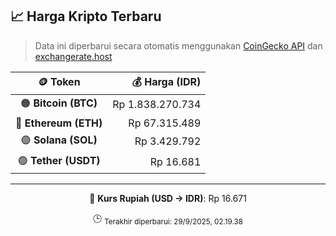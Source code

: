 

<!-- HARGA_KRIPTO -->
## 📈 Harga Kripto Terbaru

> Data ini diperbarui secara otomatis menggunakan [CoinGecko API](https://www.coingecko.com/) dan [exchangerate.host](https://exchangerate.host/)

<div align="center">

| 🪙 Token | 💰 Harga (IDR) |
|:------:|---------------:|
| 🟠 **Bitcoin (BTC)**   | Rp 1.838.270.734 |
| 🔵 **Ethereum (ETH)**  | Rp 67.315.489 |
| 🟣 **Solana (SOL)**    | Rp 3.429.792 |
| 🟢 **Tether (USDT)**   | Rp 16.681 |

---

💱 **Kurs Rupiah (USD → IDR)**: Rp 16.671

🕒 <sub>Terakhir diperbarui: 29/9/2025, 02.19.38</sub>

</div>
<!-- /HARGA_KRIPTO -->